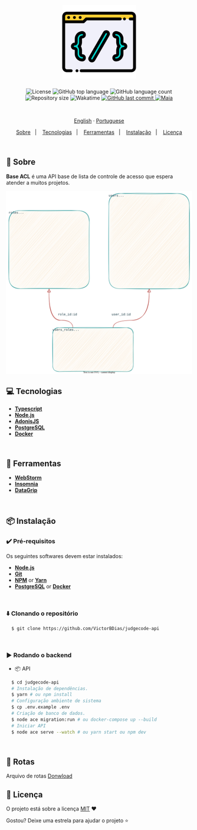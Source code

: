 <h1 align="center">
  <img src=".github/assets/images/img4.png" height="200" alt="acl">
</h1>

<p align="center">
  <img src="https://img.shields.io/github/license/VictorBDias/judgecode-api?color=00b8d3?style=flat&logo=appveyor" alt="License" />
  <img src="https://img.shields.io/github/languages/top/VictorBDias/judgecode-api?style=flat&logo=appveyor" alt="GitHub top language" >
  <img src="https://img.shields.io/github/languages/count/VictorBDias/judgecode-api?style=flat&logo=appveyor" alt="GitHub language count" >
  <img src="https://img.shields.io/github/repo-size/VictorBDias/judgecode-api?style=flat&logo=appveyor" alt="Repository size" >
  <img src="https://wakatime.com/badge/user/e61842d0-c588-4586-96a3-f0448a434be4/project/8e53dc3d-a3bf-4e4c-96b9-cd4e72fd13db.svg?style=flat&logo=appveyor" alt="Wakatime" >
  <a href="https://github.com/gabrielmaialva33/base-acl-api/commits/master">
    <img src="https://img.shields.io/github/last-commit/VictorBDias/judgecode-api?style=flat&logo=appveyor" alt="GitHub last commit" >
    <img src="https://img.shields.io/badge/made%20by-Maia & Victor-15c3d6?style=flat&logo=appveyor" alt="Maia" >  
  </a>
</p>

<br>

<p align="center">
    <a href="README.md">English</a>
    ·
    <a href="README-pt.md">Portuguese</a>
</p>

<p align="center">
  <a href="#bookmark-about">Sobre</a>&nbsp;&nbsp;&nbsp;|&nbsp;&nbsp;&nbsp;
  <a href="#computer-technologies">Tecnologias</a>&nbsp;&nbsp;&nbsp;|&nbsp;&nbsp;&nbsp;
  <a href="#wrench-tools">Ferramentas</a>&nbsp;&nbsp;&nbsp;|&nbsp;&nbsp;&nbsp;
  <a href="#package-installation">Instalação</a>&nbsp;&nbsp;&nbsp;|&nbsp;&nbsp;&nbsp;
  <a href="#memo-license">Licença</a>
</p>

<br>

## :bookmark: Sobre

**Base ACL** é uma API base de lista de controle de acesso que espera atender a muitos projetos.

<kbd>
  <img src=".github/assets/images/schema.svg" alt="schema">
</kbd>

<br>

## :computer: Tecnologias

- **[Typescript](https://www.typescriptlang.org/)**
- **[Node.js](https://nodejs.org/)**
- **[AdonisJS](https://adonisjs.com/)**
- **[PostgreSQL](https://www.postgresql.org/)**
- **[Docker](https://www.docker.com/)**

<br>

## :wrench: Ferramentas

- **[WebStorm](https://www.jetbrains.com/webstorm/)**
- **[Insomnia](https://insomnia.rest/)**
- **[DataGrip](https://www.jetbrains.com/datagrip/)**

<br>

## :package: Instalação

### :heavy_check_mark: **Pré-requisitos**

Os seguintes softwares devem estar instalados:

- **[Node.js](https://nodejs.org/en/)**
- **[Git](https://git-scm.com/)**
- **[NPM](https://www.npmjs.com/)** or **[Yarn](https://yarnpkg.com/)**
- **[PostgreSQL](https://www.postgresql.org/download/)** or **[Docker](https://www.docker.com/get-started/)**

<br>

### :arrow_down: **Clonando o repositório**

```sh
  $ git clone https://github.com/VictorBDias/judgecode-api
```

<br>

### :arrow_forward: **Rodando o backend**

- :package: API

```sh
  $ cd judgecode-api
  # Instalação de dependências.
  $ yarn # ou npm install
  # Configuração ambiente de sistema
  $ cp .env.example .env
  # Criação de banco de dados.
  $ node ace migration:run # ou docker-compose up --build
  # Iniciar API
  $ node ace serve --watch # ou yarn start ou npm dev
```

<br>

## :twisted_rightwards_arrows: Rotas

Arquivo de rotas [Donwload](https://raw.githubusercontent.com/VictorBDias/judgecode-api/master/.github/assets/insomnia/Insomnia.json.zip)

## :memo: Licença

O projeto está sobre a licença [MIT](./LICENSE) ❤️

Gostou? Deixe uma estrela para ajudar o projeto ⭐

